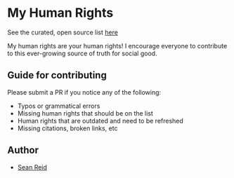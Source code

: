 # My Human Rights

See the curated, open source list <a href="http://myhumanrights.net" target="_blank">here</a>



My human rights are your human rights! I encourage everyone to contribute to this ever-growing source of truth for social good.

## Guide for contributing

Please submit a PR if you notice any of the following:
* Typos or grammatical errors
* Missing human rights that should be on the list
* Human rights that are outdated and need to be refreshed
* Missing citations, broken links, etc

## Author
* [Sean Reid](mailto:seanreid.mail@gmail.com)

